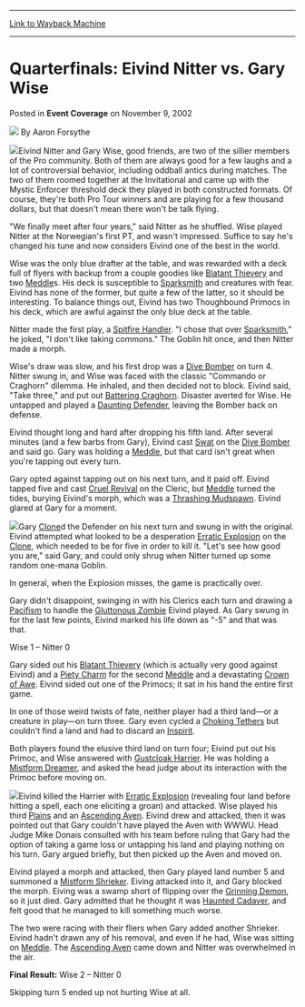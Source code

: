 
---
[Link to Wayback Machine](https://web.archive.org/web/20211027170226/https://magic.wizards.com/en/articles/archive/event-coverage/quarterfinals-eivind-nitter-vs-gary-wise-2002-11-09)

[_metadata_:author]:- "Aaron Forsythe"
[_metadata_:description]:- "Eivind Nitter and Gary Wise, good friends, are two of the sillier members of the Pro community. Both of them are always good for a few laughs and a lot of controversial behavior, including oddball antics during matches. The two of them roomed together at the Invitational and came up with the Mystic Enforcer threshold deck they played in both constructed formats. Of course,"
[_metadata_:generator]:- "Drupal 7 (http://drupal.org)"
[_metadata_:node]:- "792021"
[_metadata_:publish_date]:- "2002-11-09"
[_metadata_:source]:- "div-main-content"
[_metadata_:title]:- "Quarterfinals: Eivind Nitter vs. Gary Wise"
[_metadata_:wayback_capture_timestamp]:- "2021-10-27 17:02:26"
[_metadata_:wayback_raw_url]:- "https://web.archive.org/web/20211027170226id_/https://magic.wizards.com/en/articles/archive/event-coverage/quarterfinals-eivind-nitter-vs-gary-wise-2002-11-09"
[_metadata_:wayback_url]:- "https://magic.wizards.com/en/articles/archive/event-coverage/quarterfinals-eivind-nitter-vs-gary-wise-2002-11-09"
---


Quarterfinals: Eivind Nitter vs. Gary Wise
==========================================



 Posted in **Event Coverage**
 on November 9, 2002 






![](https://media.magic.wizards.com/styles/auth_small/public/images/person/authorpic_aaronforsythe.jpg)
By Aaron Forsythe











![](https://media.magic.wizards.com/image_legacy_migration/sideboard/images/pthou02/a919.jpg)Eivind Nitter and Gary Wise, good friends, are two of the sillier members of the Pro community. Both of them are always good for a few laughs and a lot of controversial behavior, including oddball antics during matches. The two of them roomed together at the Invitational and came up with the Mystic Enforcer threshold deck they played in both constructed formats. Of course, they're both Pro Tour winners and are playing for a few thousand dollars, but that doesn't mean there won't be talk flying.

"We finally meet after four years," said Nitter as he shuffled. Wise played Nitter at the Norwegian's first PT, and wasn't impressed. Suffice to say he's changed his tune and now considers Eivind one of the best in the world.

Wise was the only blue drafter at the table, and was rewarded with a deck full of flyers with backup from a couple goodies like [Blatant Thievery](https://gatherer.wizards.com/Pages/Card/Details.aspx?name=Blatant+Thievery) and two [Meddle](https://gatherer.wizards.com/Pages/Card/Details.aspx?name=Meddle)s. His deck is susceptible to [Sparksmith](https://gatherer.wizards.com/Pages/Card/Details.aspx?name=Sparksmith) and creatures with fear. Eivind has none of the former, but quite a few of the latter, so it should be interesting. To balance things out, Eivind has two Thoughbound Primocs in his deck, which are awful against the only blue deck at the table.

Nitter made the first play, a [Spitfire Handler](https://gatherer.wizards.com/Pages/Card/Details.aspx?name=Spitfire+Handler). "I chose that over [Sparksmith](https://gatherer.wizards.com/Pages/Card/Details.aspx?name=Sparksmith)," he joked, "I don't like taking commons." The Goblin hit once, and then Nitter made a morph.

Wise's draw was slow, and his first drop was a [Dive Bomber](https://gatherer.wizards.com/Pages/Card/Details.aspx?name=Dive+Bomber) on turn 4. Nitter swung in, and Wise was faced with the classic "Commando or Craghorn" dilemma. He inhaled, and then decided not to block. Eivind said, "Take three," and put out [Battering Craghorn](https://gatherer.wizards.com/Pages/Card/Details.aspx?name=Battering+Craghorn). Disaster averted for Wise. He untapped and played a [Daunting Defender](https://gatherer.wizards.com/Pages/Card/Details.aspx?name=Daunting+Defender), leaving the Bomber back on defense.

Eivind thought long and hard after dropping his fifth land. After several minutes (and a few barbs from Gary), Eivind cast [Swat](https://gatherer.wizards.com/Pages/Card/Details.aspx?name=Swat) on the [Dive Bomber](https://gatherer.wizards.com/Pages/Card/Details.aspx?name=Dive+Bomber) and said go. Gary was holding a [Meddle](https://gatherer.wizards.com/Pages/Card/Details.aspx?name=Meddle), but that card isn't great when you're tapping out every turn.

Gary opted against tapping out on his next turn, and it paid off. Eivind tapped five and cast [Cruel Revival](https://gatherer.wizards.com/Pages/Card/Details.aspx?name=Cruel+Revival) on the Cleric, but [Meddle](https://gatherer.wizards.com/Pages/Card/Details.aspx?name=Meddle) turned the tides, burying Eivind's morph, which was a [Thrashing Mudspawn](https://gatherer.wizards.com/Pages/Card/Details.aspx?name=Thrashing+Mudspawn). Eivind glared at Gary for a moment.

![](https://media.magic.wizards.com/image_legacy_migration/sideboard/images/pthou02/a920.jpg)Gary [Clone](https://gatherer.wizards.com/Pages/Card/Details.aspx?name=Clone)d the Defender on his next turn and swung in with the original. Eivind attempted what looked to be a desperation [Erratic Explosion](https://gatherer.wizards.com/Pages/Card/Details.aspx?name=Erratic+Explosion) on the [Clone](https://gatherer.wizards.com/Pages/Card/Details.aspx?name=Clone), which needed to be for five in order to kill it. "Let's see how good you are," said Gary, and could only shrug when Nitter turned up some random one-mana Goblin.

In general, when the Explosion misses, the game is practically over.

Gary didn't disappoint, swinging in with his Clerics each turn and drawing a [Pacifism](https://gatherer.wizards.com/Pages/Card/Details.aspx?name=Pacifism) to handle the [Gluttonous Zombie](https://gatherer.wizards.com/Pages/Card/Details.aspx?name=Gluttonous+Zombie) Eivind played. As Gary swung in for the last few points, Eivind marked his life down as "-5" and that was that.

Wise 1 – Nitter 0

Gary sided out his [Blatant Thievery](https://gatherer.wizards.com/Pages/Card/Details.aspx?name=Blatant+Thievery) (which is actually very good against Eivind) and a [Piety Charm](https://gatherer.wizards.com/Pages/Card/Details.aspx?name=Piety+Charm) for the second [Meddle](https://gatherer.wizards.com/Pages/Card/Details.aspx?name=Meddle) and a devastating [Crown of Awe](https://gatherer.wizards.com/Pages/Card/Details.aspx?name=Crown+of+Awe). Eivind sided out one of the Primocs; it sat in his hand the entire first game.

In one of those weird twists of fate, neither player had a third land—or a creature in play—on turn three. Gary even cycled a [Choking Tethers](https://gatherer.wizards.com/Pages/Card/Details.aspx?name=Choking+Tethers) but couldn't find a land and had to discard an [Inspirit](https://gatherer.wizards.com/Pages/Card/Details.aspx?name=Inspirit).

Both players found the elusive third land on turn four; Eivind put out his Primoc, and Wise answered with [Gustcloak Harrier](https://gatherer.wizards.com/Pages/Card/Details.aspx?name=Gustcloak+Harrier). He was holding a [Mistform Dreamer](https://gatherer.wizards.com/Pages/Card/Details.aspx?name=Mistform+Dreamer), and asked the head judge about its interaction with the Primoc before moving on.

![](https://media.magic.wizards.com/image_legacy_migration/sideboard/images/pthou02/a921.jpg)Eivind killed the Harrier with [Erratic Explosion](https://gatherer.wizards.com/Pages/Card/Details.aspx?name=Erratic+Explosion) (revealing four land before hitting a spell, each one eliciting a groan) and attacked. Wise played his third [Plains](https://gatherer.wizards.com/Pages/Card/Details.aspx?name=Plains) and an [Ascending Aven](https://gatherer.wizards.com/Pages/Card/Details.aspx?name=Ascending+Aven). Eivind drew and attacked, then it was pointed out that Gary couldn't have played the Aven with WWWU. Head Judge Mike Donais consulted with his team before ruling that Gary had the option of taking a game loss or untapping his land and playing nothing on his turn. Gary argued briefly, but then picked up the Aven and moved on.

Eivind played a morph and attacked, then Gary played land number 5 and summoned a [Mistform Shrieker](https://gatherer.wizards.com/Pages/Card/Details.aspx?name=Mistform+Shrieker). Eiving attacked into it, and Gary blocked the morph. Eiving was a swamp short of flipping over the [Grinning Demon](https://gatherer.wizards.com/Pages/Card/Details.aspx?name=Grinning+Demon), so it just died. Gary admitted that he thought it was [Haunted Cadaver](https://gatherer.wizards.com/Pages/Card/Details.aspx?name=Haunted+Cadaver), and felt good that he managed to kill something much worse.

The two were racing with their fliers when Gary added another Shrieker. Eivind hadn't drawn any of his removal, and even if he had, Wise was sitting on [Meddle](https://gatherer.wizards.com/Pages/Card/Details.aspx?name=Meddle). The [Ascending Aven](https://gatherer.wizards.com/Pages/Card/Details.aspx?name=Ascending+Aven) came down and Nitter was overwhelmed in the air.

**Final Result:** Wise 2 – Nitter 0

Skipping turn 5 ended up not hurting Wise at all. 







